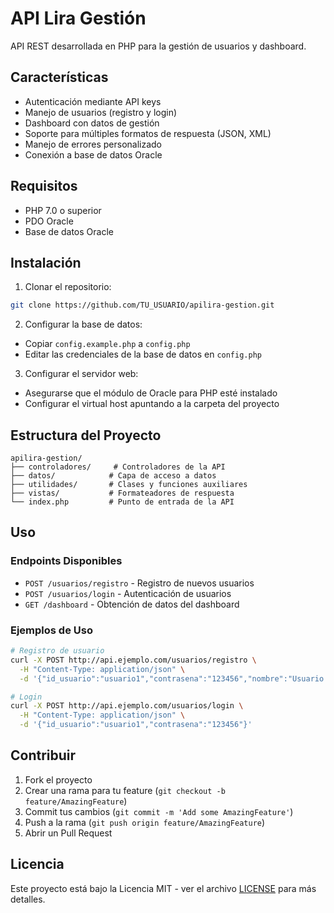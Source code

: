# API Lira Gestión

API REST desarrollada en PHP para la gestión de usuarios y dashboard.

## Características

- Autenticación mediante API keys
- Manejo de usuarios (registro y login)
- Dashboard con datos de gestión
- Soporte para múltiples formatos de respuesta (JSON, XML)
- Manejo de errores personalizado
- Conexión a base de datos Oracle

## Requisitos

- PHP 7.0 o superior
- PDO Oracle
- Base de datos Oracle

## Instalación

1. Clonar el repositorio:
```bash
git clone https://github.com/TU_USUARIO/apilira-gestion.git
```

2. Configurar la base de datos:
- Copiar `config.example.php` a `config.php`
- Editar las credenciales de la base de datos en `config.php`

3. Configurar el servidor web:
- Asegurarse que el módulo de Oracle para PHP esté instalado
- Configurar el virtual host apuntando a la carpeta del proyecto

## Estructura del Proyecto

```
apilira-gestion/
├── controladores/     # Controladores de la API
├── datos/            # Capa de acceso a datos
├── utilidades/       # Clases y funciones auxiliares
├── vistas/           # Formateadores de respuesta
└── index.php         # Punto de entrada de la API
```

## Uso

### Endpoints Disponibles

- `POST /usuarios/registro` - Registro de nuevos usuarios
- `POST /usuarios/login` - Autenticación de usuarios
- `GET /dashboard` - Obtención de datos del dashboard

### Ejemplos de Uso

```bash
# Registro de usuario
curl -X POST http://api.ejemplo.com/usuarios/registro \
  -H "Content-Type: application/json" \
  -d '{"id_usuario":"usuario1","contrasena":"123456","nombre":"Usuario Test"}'

# Login
curl -X POST http://api.ejemplo.com/usuarios/login \
  -H "Content-Type: application/json" \
  -d '{"id_usuario":"usuario1","contrasena":"123456"}'
```

## Contribuir

1. Fork el proyecto
2. Crear una rama para tu feature (`git checkout -b feature/AmazingFeature`)
3. Commit tus cambios (`git commit -m 'Add some AmazingFeature'`)
4. Push a la rama (`git push origin feature/AmazingFeature`)
5. Abrir un Pull Request

## Licencia

Este proyecto está bajo la Licencia MIT - ver el archivo [LICENSE](LICENSE) para más detalles.

